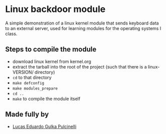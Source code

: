# Linux backdoor module
A simple demonstration of a linux kernel module that sends keyboard data to an external server, used for learning modules for the operating systems I class.

## Steps to compile the module
- download linux kernel from kernel.org
- extract the tarball into the root of the project (such that there is a linux-VERSION/ directory)
- `cd` to that directory
- `make defconfig`
- `make modules_prepare`
- `cd ..`
- `make` to compile the module itself

## Made fully by
- [Lucas Eduardo Gulka Pulcinelli](https://github.com/lucasgpulcinelli)
